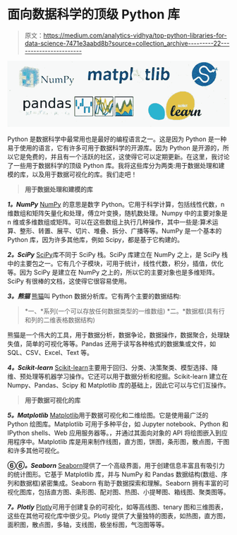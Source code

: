 # 面向数据科学的顶级 Python 库

> 原文：<https://medium.com/analytics-vidhya/top-python-libraries-for-data-science-7471e3aabd8b?source=collection_archive---------22----------------------->

![](img/a90527b029629218baf7e82fe1c041f9.png)

Python 是数据科学中最常用也是最好的编程语言之一。这是因为 Python 是一种易于使用的语言，它有许多可用于数据科学的开源库。因为 Python 是开源的，所以它是免费的，并且有一个活跃的社区，这使得它可以定期更新。在这里，我讨论了一些用于数据科学的顶级 Python 库。我将这些库分为两类:用于数据处理和建模的库，以及用于数据可视化的库。我们走吧！

> **用于数据处理和建模的库**

***1。NumPy***
[NumPy](http://numpy.org) 的意思是数字 Python。它用于科学计算，包括线性代数，n 维数组和矩阵矢量化和处理，傅立叶变换，随机数处理。Numpy 中的主要对象是 n 维或多维数组或矩阵。可以在这些数组上执行几种操作，其中一些是:算术运算、整形、转置、展平、切片、堆叠、拆分、广播等等。NumPy 是一个基本的 Python 库，因为许多其他库，例如 Scipy，都是基于它构建的。

***2。SciPy***
[SciPy](http://scipy.org/scipylib/)库不同于 SciPy 栈。SciPy 库建立在 NumPy 之上，是 SciPy 栈中的主要包之一。它有几个子模块，可用于统计，线性代数，积分，插值，优化等。因为 SciPy 是建立在 NumPy 之上的，所以它的主要对象也是多维矩阵。SciPy 有很棒的文档，这使得它很容易使用。

***3。熊猫***
[熊猫](http://pandas.pydata.org/docs/)叫 Python 数据分析库。它有两个主要的数据结构:

> *一、*系列(一个可以存放任何数据类型的一维数组)
> *二。*数据框(具有行和列的二维表格数据结构)

熊猫是一个伟大的工具，用于数据分析，数据争论，数据操作，数据聚合，处理缺失值，简单的可视化等等。Pandas 还用于读写各种格式的数据集或文件，如 SQL、CSV、Excel、Text 等。

***4。Scikit-learn***
[Scikit-learn](http://scikit-learn.org/stable/)主要用于回归、分类、决策聚类、模型选择、降维、预处理等机器学习操作。它还可以用于数据分析和挖掘。Scikit-learn 建立在 Numpy、Pandas、Scipy 和 Matplotlib 库的基础上，因此它可以与它们互操作。

> **用于数据可视化的库**

***5。Matplotlib***
[Matplotlib](http://matplotlib.org/contents.html#)用于数据可视化和二维绘图。它是使用最广泛的 Python 绘图库。Matplotlib 可用于多种平台，如 Jupyter notebook、Python 和 IPython shells、Web 应用服务器等。，并通过其面向对象的 API 将绘图嵌入到应用程序中。Matplotlib 库是用来制作线图，直方图，饼图，条形图，散点图，干图和许多其他可视化。

**⑥*⑥。Seaborn***
[Seaborn](http://seaborn.pydata,org)提供了一个高级界面，用于创建信息丰富且有吸引力的统计图形。它基于 Matplotlib 库，并与 NumPy 和 Pandas 数据结构(数组、序列和数据框)紧密集成。Seaborn 有助于数据探索和理解。Seaborn 拥有丰富的可视化图库，包括直方图、条形图、配对图、热图、小提琴图、箱线图、聚类图等。

***7。Plotly***
[Plotly](http://plotly.com/python/)可用于创建复杂的可视化，如等高线图、tenary 图和三维图表，这些在其他可视化库中很少见。Plotly 提供了大量独特的图表，如热图，直方图，面积图，散点图，多轴，支线图，极坐标图，气泡图等等。